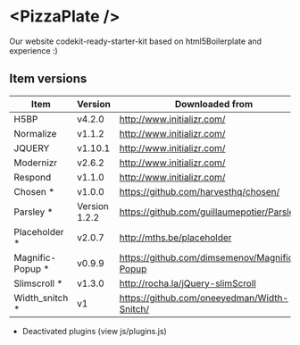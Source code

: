 # &lt;PizzaPlate /&gt;

Our website codekit-ready-starter-kit based on html5Boilerplate and experience :)

## Item versions
| Item | Version | Downloaded from |
| ------ | ------- | --- |
| H5BP | v4.2.0 | http://www.initializr.com/
| Normalize | v1.1.2 | http://www.initializr.com/
| JQUERY | v1.10.1 | http://www.initializr.com/
| Modernizr | v2.6.2 | http://www.initializr.com/
| Respond | v1.1.0 | http://www.initializr.com/
| Chosen * | v1.0.0 | https://github.com/harvesthq/chosen/
| Parsley * | Version 1.2.2 | https://github.com/guillaumepotier/Parsley.js
| Placeholder * | v2.0.7 | http://mths.be/placeholder
| Magnific-Popup * | v0.9.9 | https://github.com/dimsemenov/Magnific-Popup
| Slimscroll * | v1.3.0 | http://rocha.la/jQuery-slimScroll
| Width_snitch * | v1 | https://github.com/oneeyedman/Width-Snitch/
* Deactivated plugins (view js/plugins.js)
